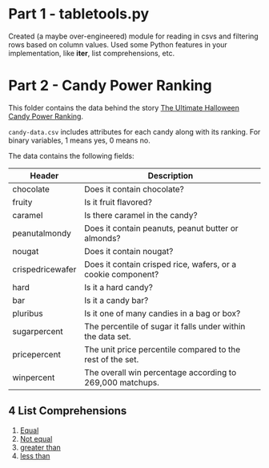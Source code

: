 # Part 1 - tabletools.py

Created (a maybe over-engineered) module for reading in csvs and filtering rows based on column values. Used some Python features in your implementation, like __iter__, list comprehensions, etc.


# Part 2 - Candy Power Ranking

This folder contains the data behind the story [The Ultimate Halloween Candy Power Ranking](http://fivethirtyeight.com/features/the-ultimate-halloween-candy-power-ranking/).

`candy-data.csv` includes attributes for each candy along with its ranking. For binary variables, 1 means yes, 0 means no.

The data contains the following fields:

Header | Description
-------|------------
chocolate | Does it contain chocolate?
fruity | Is it fruit flavored?
caramel | Is there caramel in the candy?
peanutalmondy | Does it contain peanuts, peanut butter or almonds?
nougat | Does it contain nougat?
crispedricewafer | Does it contain crisped rice, wafers, or a cookie component?
hard | Is it a hard candy?
bar | Is it a candy bar?
pluribus | Is it one of many candies in a bag or box?
sugarpercent | The percentile of sugar it falls under within the data set.
pricepercent | The unit price percentile compared to the rest of the set.
winpercent | The overall win percentage according to 269,000 matchups.


## 4 List Comprehensions

1. [Equal](https://github.com/nyu-csci-ua-0479-001-spring-2021/hsump1996-homework02/blob/ed81c842782d43bd51ac5c3b013514e3d69c6cb1/tabletools.py#L66)
2. [Not equal](https://github.com/nyu-csci-ua-0479-001-spring-2021/hsump1996-homework02/blob/b19c89ed65ec4941507c580f13fbf6664decf055/tabletools.py#L69)
3. [greater than](https://github.com/nyu-csci-ua-0479-001-spring-2021/hsump1996-homework02/blob/18527b714316df125c9e44d16133fc1f4551237a/tabletools.py#L72)
4. [less than](https://github.com/nyu-csci-ua-0479-001-spring-2021/hsump1996-homework02/blob/f4bcc247c4761548d0d3f331fe105f0bbbd06d96/tabletools.py#L74)
